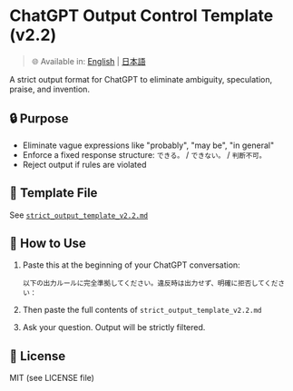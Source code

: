 # ChatGPT Output Control Template (v2.2)

> 🌐 Available in: [English](README.md) | [日本語](README.ja.md)

A strict output format for ChatGPT to eliminate ambiguity, speculation, praise, and invention.

## 🔒 Purpose

- Eliminate vague expressions like "probably", "may be", "in general"
- Enforce a fixed response structure: `できる。` / `できない。` / `判断不可。`
- Reject output if rules are violated

## 📄 Template File

See [`strict_output_template_v2.2.md`](./strict_output_template_v2.2.md)

## 🚀 How to Use

1. Paste this at the beginning of your ChatGPT conversation:
   ```
   以下の出力ルールに完全準拠してください。違反時は出力せず、明確に拒否してください：
   ```

2. Then paste the full contents of `strict_output_template_v2.2.md`

3. Ask your question. Output will be strictly filtered.

## 📜 License

MIT (see LICENSE file)

